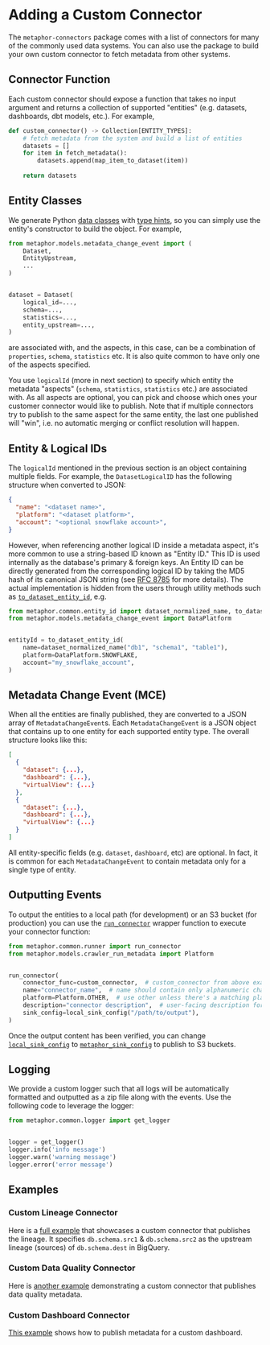 # Adding a Custom Connector

The `metaphor-connectors` package comes with a list of connectors for many of the commonly used data systems. You can also use the package to build your own custom connector to fetch metadata from other systems.

## Connector Function

Each custom connector should expose a function that takes no input argument and returns a collection of supported "entities" (e.g. datasets, dashboards, dbt models, etc.). For example,

```py
def custom_connector() -> Collection[ENTITY_TYPES]:
    # fetch metadata from the system and build a list of entities
    datasets = []
    for item in fetch_metadata():
        datasets.append(map_item_to_dataset(item))
  
    return datasets
```

## Entity Classes

We generate Python [data classes](https://docs.python.org/3/library/dataclasses.html) with [type hints](https://www.python.org/dev/peps/pep-0484/), so you can simply use the entity's constructor to build the object. For example,

```py
from metaphor.models.metadata_change_event import (
    Dataset,
    EntityUpstream,
    ...
)


dataset = Dataset(
    logical_id=...,
    schema=...,
    statistics=...,
    entity_upstream=...,
)
```

 are associated with, and the aspects, in this case, can be a combination of `properties`, `schema`, `statistics` etc. It is also quite common to have only one of the aspects specified.

You use `logicalId` (more in next section) to specify which entity the metadata "aspects" (`schema`, `statistics`, `statistics` etc.) are associated with. As all aspects are optional, you can pick and choose which ones your customer connector would like to publish. Note that if multiple connectors try to publish to the same aspect for the same entity, the last one published will "win", i.e. no automatic merging or conflict resolution will happen.

## Entity & Logical IDs

The `logicalId` mentioned in the previous section is an object containing multiple fields. For example, the `DatasetLogicalID` has the following structure when converted to JSON:

```json
{
  "name": "<dataset name>",
  "platform": "<dataset platform>",
  "account": "<optional snowflake account>",
}
```

However, when referencing another logical ID inside a metadata aspect, it's more common to use a string-based ID known as "Entity ID." This ID is used internally as the database's primary & foreign keys. An Entity ID can be directly generated from the corresponding logical ID by taking the MD5 hash of its canonical JSON string (see [RFC 8785](https://datatracker.ietf.org/doc/html/rfc8785) for more details). The actual implementation is hidden from the users through utility methods such as [`to_dataset_entity_id`](../metaphor/common/entity_id.py), e.g.

```py
from metaphor.common.entity_id import dataset_normalized_name, to_dataset_entity_id
from metaphor.models.metadata_change_event import DataPlatform


entityId = to_dataset_entity_id(
    name=dataset_normalized_name("db1", "schema1", "table1"),
    platform=DataPlatform.SNOWFLAKE,
    account="my_snowflake_account",
)
```

## Metadata Change Event (MCE)

When all the entities are finally published, they are converted to a JSON array of `MetadataChangeEvent`s. Each `MetadataChangeEvent` is a JSON object that contains up to one entity for each supported entity type. The overall structure looks like this:

```json
[
  {
    "dataset": {...},
    "dashboard": {...},
    "virtualView": {...}
  },
  {
    "dataset": {...},
    "dashboard": {...},
    "virtualView": {...}
  }
]
```

All entity-specific fields (e.g. `dataset`, `dashboard`, etc) are optional. In fact, it is common for each `MetadataChangeEvent` to contain metadata only for a single type of entity.

## Outputting Events

To output the entities to a local path (for development) or an S3 bucket (for production) you can use the [`run_connector`](../metaphor/common/runner.py) wrapper function to execute your connector function:

```py
from metaphor.common.runner import run_connector
from metaphor.models.crawler_run_metadata import Platform


run_connector(
    connector_func=custom_connector,  # custom_connector from above example
    name="connector_name",  # name should contain only alphanumeric characters plus underscores
    platform=Platform.OTHER,  # use other unless there's a matching platform
    description="connector description",  # user-facing description for the connector
    sink_config=local_sink_config("/path/to/output"),  
)
```

Once the output content has been verified, you can change [`local_sink_config`](../metaphor/common/runner.py) to [`metaphor_sink_config`](../metaphor/common/runner.py) to publish to S3 buckets.

## Logging

We provide a custom logger such that all logs will be automatically formatted and outputted as a zip file along with the events. Use the following code to leverage the logger:

```py
from metaphor.common.logger import get_logger


logger = get_logger()
logger.info('info message')
logger.warn('warning message')
logger.error('error message')
```

## Examples

### Custom Lineage Connector

Here is a [full example](../examples/custom_lineage.py) that showcases a custom connector that publishes the lineage. It specifies `db.schema.src1` & `db.schema.src2` as the upstream lineage (sources) of `db.schema.dest` in BigQuery.

### Custom Data Quality Connector

Here is [another example](../examples/custom_dq.py) demonstrating a custom connector that publishes data quality metadata.

### Custom Dashboard Connector

[This example](../examples/custom_dashboard.py) shows how to publish metadata for a custom dashboard.
